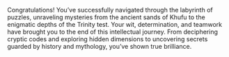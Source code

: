 Congratulations! You’ve successfully navigated through the labyrinth of puzzles, unraveling mysteries from the ancient sands of Khufu to the enigmatic depths of the Trinity test. Your wit, determination, and teamwork have brought you to the end of this intellectual journey. From deciphering cryptic codes and exploring hidden dimensions to uncovering secrets guarded by history and mythology, you’ve shown true brilliance.
